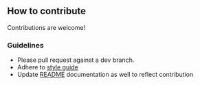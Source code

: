 ## How to contribute

Contributions are welcome!

### Guidelines

* Please pull request against a dev branch.
* Adhere to [style guide][style-guide]
* Update [README][readme] documentation as well to reflect contribution

[style-guide]: https://github.com/PoshCode/PowerShellPracticeAndStyle
[readme]: README.md
